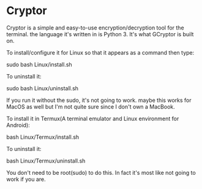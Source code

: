 # Cryptor
Cryptor is a simple and easy-to-use encryption/decryption tool for the terminal. the language it's written in is Python 3. It's what GCryptor is built on.

To install/configure it for Linux so that it appears as a command then type:

sudo bash Linux/install.sh

To uninstall it:

sudo bash Linux/uninstall.sh

If you run it without the sudo, it's not going to work.
maybe this works for MacOS as well but I'm not quite sure since I don't own a MacBook.


To install it in Termux(A terminal emulator and Linux environment for Android):

bash Linux/Termux/install.sh

To uninstall it:

bash Linux/Termux/uninstall.sh

You don't need to be root(sudo) to do this. In fact it's most like not going to work if you are.



